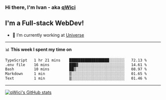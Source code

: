 ### Hi there, I'm Ivan - aka [qWici][website]

## I'm a Full-stack WebDev!
- 🔭 I’m currently working at [Universe][universe]

---

📊 **This week I spent my time on**
<!--START_SECTION:waka-->

```txt
TypeScript   1 hr 21 mins    ██████████████████░░░░░░░   72.13 %
.env file    16 mins         ███▓░░░░░░░░░░░░░░░░░░░░░   14.61 %
Bash         10 mins         ██▒░░░░░░░░░░░░░░░░░░░░░░   08.97 %
Markdown     1 min           ▒░░░░░░░░░░░░░░░░░░░░░░░░   01.65 %
Text         1 min           ▒░░░░░░░░░░░░░░░░░░░░░░░░   01.46 %
```

<!--END_SECTION:waka-->

---

[![qWici's GitHub stats](https://github-readme-stats.vercel.app/api?username=qWici)](https://github.com/qWici/github-readme-stats)

[website]: https://devkucher.com
[twitter]: https://twitter.com/KucherDev
[linkedin]: https://www.linkedin.com/in/ivankucher
[universe]: https://universeapps.limited
